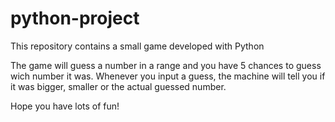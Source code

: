 # python-project
This repository contains a small game developed with Python

The game will guess a number in a range and you have 5 chances to guess wich number it was. 
Whenever you input a guess, the machine will tell you if it was bigger, smaller or the actual guessed number. 

Hope you have lots of fun!
